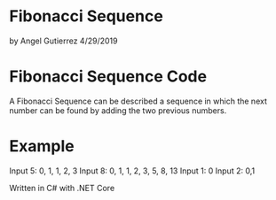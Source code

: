 # Fibonacci Sequence 
  by Angel Gutierrez 4/29/2019

# Fibonacci Sequence Code
  A Fibonacci Sequence can be described a sequence in which
  the next number can be found by adding the two previous numbers.
  
 # Example
 Input 5: 0, 1, 1, 2, 3
 Input 8: 0, 1, 1, 2, 3, 5, 8, 13
 Input 1: 0
 Input 2: 0,1
 
 Written in C# with .NET Core
